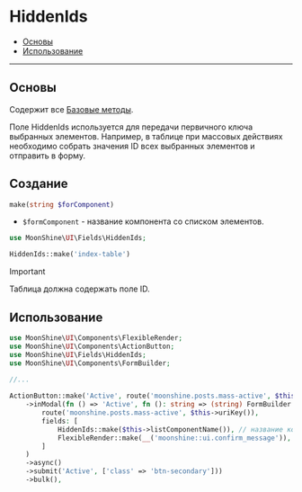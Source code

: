 # HiddenIds

- [Основы](#basics)
- [Использование](#use)

---

<a name="basics"></a>
## Основы

Содержит все [Базовые методы](/docs/{{version}}/fields/basic-methods).

Поле HiddenIds используется для передачи первичного ключа выбранных элементов. Например, в таблице при массовых действиях необходимо собрать значения ID всех выбранных элементов и отправить в форму.

<a name="make"></a>
## Создание

```php
make(string $forComponent)
```

- `$formComponent` - название компонента со списком элементов.

```php
use MoonShine\UI\Fields\HiddenIds;

HiddenIds::make('index-table')
```

> [!IMPORTANT]
> Таблица должна содержать поле ID.

<a name="use"></a>
## Использование

```php
use MoonShine\UI\Components\FlexibleRender;
use MoonShine\UI\Components\ActionButton;
use MoonShine\UI\Fields\HiddenIds;
use MoonShine\UI\Components\FormBuilder;

//...
 
ActionButton::make('Active', route('moonshine.posts.mass-active', $this->uriKey()))
    ->inModal(fn () => 'Active', fn (): string => (string) FormBuilder::make(
        route('moonshine.posts.mass-active', $this->uriKey()),
        fields: [
            HiddenIds::make($this->listComponentName()), // название компонента, из которого необходимо получить ID
            FlexibleRender::make(__('moonshine::ui.confirm_message')),
        ]
    )
    ->async()
    ->submit('Active', ['class' => 'btn-secondary']))
    ->bulk(),
```